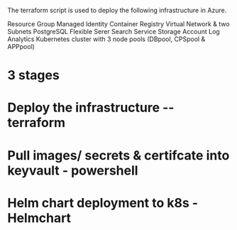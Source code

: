 The terraform script is used to deploy the following infrastructure in Azure.

Resource Group
Managed Identity
Container Registry
Virtual Network & two Subnets
PostgreSQL Flexible Serer
Search Service
Storage Account
Log Analytics
Kubernetes cluster with 3 node pools (DBpool, CPSpool & APPpool)


# 3 stages

# Deploy the infrastructure -- terraform
# Pull images/ secrets & certifcate into keyvault - powershell
# Helm chart deployment to k8s - Helmchart